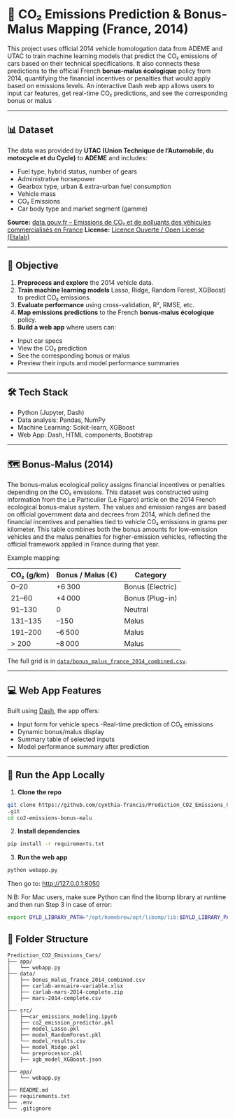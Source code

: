 # 🚗 CO₂ Emissions Prediction & Bonus-Malus Mapping (France, 2014)

This project uses official 2014 vehicle homologation data from ADEME and UTAC to train machine learning models that predict the CO₂ emissions of cars based on their technical specifications. It also connects these predictions to the official French **bonus-malus écologique** policy from 2014, quantifying the financial incentives or penalties that would apply based on emissions levels. An interactive Dash web app allows users to input car features, get real-time CO₂ predictions, and see the corresponding bonus or malus


---


## 📊 Dataset


The data was provided by **UTAC (Union Technique de l’Automobile, du motocycle et du Cycle)** to **ADEME** and includes:


- Fuel type, hybrid status, number of gears 
- Administrative horsepower 
- Gearbox type, urban & extra-urban fuel consumption 
- Vehicle mass 
- CO₂ Emissions 
- Car body type and market segment (gamme) 


**Source:** [data.gouv.fr – Emissions de CO₂ et de polluants des véhicules commercialisés en France](https://www.data.gouv.fr/fr/datasets/emissions-de-co2-et-de-polluants-des-vehicules-commercialises-en-france/) 
**License:** [Licence Ouverte / Open License (Etalab)](https://www.etalab.gouv.fr/wp-content/uploads/2014/05/Licence_Ouverte.pdf)


---


## 🧠 Objective


1. **Preprocess and explore** the 2014 vehicle data.
2. **Train machine learning models** Lasso, Ridge, Random Forest, XGBoost) to predict CO₂ emissions.
3. **Evaluate performance** using cross-validation, R², RMSE, etc.
4. **Map emissions predictions** to the French **bonus-malus écologique** policy.
5. **Build a web app** where users can:
  - Input car specs
  - View the CO₂ prediction
  - See the corresponding bonus or malus
  - Preview their inputs and model performance summaries
---


## 🛠️ Tech Stack


- Python (Jupyter, Dash) 
- Data analysis: Pandas, NumPy
- Machine Learning: Scikit-learn, XGBoost
- Web App: Dash, HTML components, Bootstrap


---


## 🗺️ Bonus-Malus (2014)


The bonus-malus ecological policy assigns financial incentives or penalties depending on the CO₂ emissions. This dataset was constructed using information from the Le Particulier (Le Figaro) article on the 2014 French ecological bonus-malus system. The values and emission ranges are based on official government data and decrees from 2014, which defined the financial incentives and penalties tied to vehicle CO₂ emissions in grams per kilometer. This table combines both the bonus amounts for low-emission vehicles and the malus penalties for higher-emission vehicles, reflecting the official framework applied in France during that year.


Example mapping:


| CO₂ (g/km)     | Bonus / Malus (€)    | Category             |
|----------------|----------------------|----------------------|
| 0–20           | +6 300               | Bonus (Electric)     |
| 21–60          | +4 000               | Bonus (Plug-in)      |
| 91–130         | 0                    | Neutral              |
| 131–135        | –150                 | Malus                |
| 191–200        | –6 500               | Malus                |
| > 200          | –8 000               | Malus                |


The full grid is in [`data/bonus_malus_france_2014_combined.csv`](./data/bonus_malus_france_2014_combined.csv).


---




## 💻 Web App Features


Built using [Dash](https://dash.plotly.com), the app offers:


- Input form for vehicle specs 
-Real-time prediction of CO₂ emissions 
- Dynamic bonus/malus display 
- Summary table of selected inputs 
- Model performance summary after prediction


---


 ## 🚀 Run the App Locally


1. **Clone the repo**
```bash
git clone https://github.com/cynthia-francis/Prediction_CO2_Emissions_Cars
.git
cd co2-emissions-bonus-malu
```
2. **Install dependencies**
```bash
pip install -r requirements.txt
```
3. **Run the web app**
```bash
python webapp.py
```
Then go to: http://127.0.0.1:8050




N:B: For Mac users, make sure Python can find the libomp library at runtime and then run Step 3 in case of error:
```bash
export DYLD_LIBRARY_PATH="/opt/homebrew/opt/libomp/lib:$DYLD_LIBRARY_PATH"
```




## 📁 Folder Structure




```text
Prediction_CO2_Emissions_Cars/
├── app/
│   └── webapp.py
├── data/
│   ├── bonus_malus_france_2014_combined.csv
│   ├── carlab-annuaire-variable.xlsx
│   ├── carlab-mars-2014-complete.zip
│   ├── mars-2014-complete.csv
│
├── src/
│   ├──car_emissions_modeling.ipynb
│   ├── co2_emission_predictor.pkl
│   ├── model_Lasso.pkl
│   ├── model_RandomForest.pkl
│   └── model_results.csv
│   ├── model_Ridge.pkl
│   └── preprocessor.pkl
│   ├── xgb_model_XGBoost.json
│
├── app/
│   └── webapp.py
│
├── README.md
├── requirements.txt
├── .env
└── .gitignore
```
















